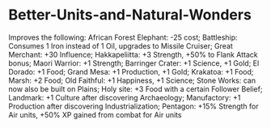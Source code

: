 # Better-Units-and-Natural-Wonders
Improves the following: 
African Forest Elephant: -25 cost;
Battleship: Consumes 1 Iron instead of 1 Oil, upgrades to Missile Cruiser; 
Great Merchant: +30 Influence;
Hakkapeliitta: +3 Strength, +50% to Flank Attack bonus; 
Maori Warrior: +1 Strength;
Barringer Crater: +1 Science, +1 Gold;
El Dorado: +1 Food;
Grand Mesa: +1 Production, +1 Gold;
Krakatoa: +1 Food;
Marsh: +2 Food;
Old Faithful: +1 Happiness, +1 Science; 
Stone Works: can now also be built on Plains;
Holy site: +3 Food with a certain Follower Belief;
Landmark: +1 Culture after discovering Archaeology;
Manufactory: +1 Production after discovering Industrialization;
Pentagon: +15% Strength for Air units, +50% XP gained from combat for Air units

